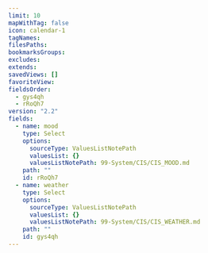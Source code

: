 ```yaml
---
limit: 10
mapWithTag: false
icon: calendar-1
tagNames: 
filesPaths: 
bookmarksGroups: 
excludes: 
extends: 
savedViews: []
favoriteView: 
fieldsOrder:
  - gys4qh
  - rRoQh7
version: "2.2"
fields:
  - name: mood
    type: Select
    options:
      sourceType: ValuesListNotePath
      valuesList: {}
      valuesListNotePath: 99-System/CIS/CIS_MOOD.md
    path: ""
    id: rRoQh7
  - name: weather
    type: Select
    options:
      sourceType: ValuesListNotePath
      valuesList: {}
      valuesListNotePath: 99-System/CIS/CIS_WEATHER.md
    path: ""
    id: gys4qh
---
```

